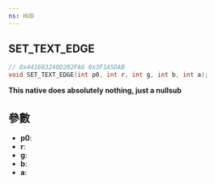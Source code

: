```yaml
---
ns: HUD
---
```

## SET_TEXT_EDGE

```c
// 0x441603240D202FA6 0x3F1A5DAB
void SET_TEXT_EDGE(int p0, int r, int g, int b, int a);
```

**This native does absolutely nothing, just a nullsub**

## 參數
* **p0**: 
* **r**: 
* **g**: 
* **b**: 
* **a**: 

